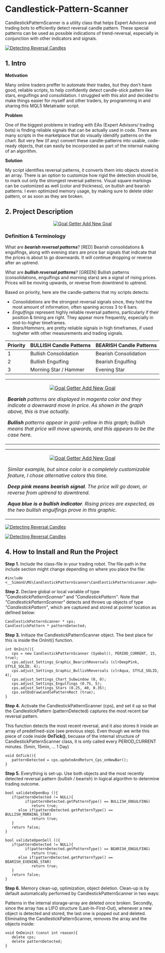 # Candlestick-Pattern-Scanner
CandlestickPatternScanner is a utility class that helps Expert Advisors and trading bots to efficiently detect reversal candle pattern. These special patterns can be used as possible indications of trend-reversal, especially in conjunction with other indicators and signals.

<p align="left" dir="auto">
  <a target="_blank" rel="noopener noreferrer" href="/cps-1-31-deeppink-aqua-gif.gif">
    <img src="/img/cps-1-31-deeppink-aqua-gif.gif" alt="Detecting Reversal Candles">
  </a>
</p>

<h2>1. Intro</h2>
<strong>Motivation</strong> <p>Many online traders preffer to automate their trades, but they don't have good, reliable scripts, to help confidently detect candle-stick pattern like stars, engulfings and consolidation. I struggled with this alot and decided to make things easier for myself and other traders, by programming in and sharing this MQL5 Metatrader script.</p>
<strong>Problem</strong> <p>One of the biggest problems in trading with EAs (Expert Advisors/ trading bots) is finding reliable signals that can be actually used in code. There are many scripts in the marketplace that do visually idendify patterns on the chart. But very few (if any) convert these candle-patterns into usable, code-ready objects, that can easily be incorporated as part of the internal making of an algorithm.</p>
<strong>Solution</strong> <p>My script identifies reversal patterns, it converts them into objects stored in an array. There is an option to customize how rigid the detection should be, to mark out only the strongest reversal patterns. Visual square markings can be customized as well (color and thickness), on bullish and bearish patterns. I even optimized memory usage, by making sure to delete older pattern, or as soon as they are broken.</p>


<h2>2. Project Description</h2>
  <p align="center" dir="auto">
    <a target="_blank" rel="noopener noreferrer" href="/img/candle-patterns-red-green-v1.PNG">
      <img src="/img/candle-patterns-red-green-v1.PNG" alt="Goal Getter Add New Goal">
    </a>
  </p>

<h3>Definition & Terminology</h3>
  <p>What are <strong><em>bearish reversal patterns</em></strong>? [RED] Bearish consolidations & engulfings, along with evening stars are price bar signals that indicate that the prices is about to go downwards. It will continue dropping or reverse after an uptrend.</p>
  <p>What are <strong><em>bullish reversal patterns</em></strong>? [GREEN] Bullish patterns (consolidations, engulfings and morning stars) are a signal of rising prices. Prices will be moving upwards, or reverse from downtrend to uptrend.</p>  


Based on priority, here are the candle-patterns that my scripts detects:
<ul>
  <li><em>Consolidations</em> are the strongest reversal signals since, they hold the most amount of information, often spaning across 3 to 6 bars.</li>
  <li><em>Engulfings</em> represent highly reliable reversal patterns, particularly if their position & timing are right. They appear more frequently, especially in mid-to-higher timeframes.</li>
  <li><em>Stars/Hammers</em>, are pretty reliable signals in high timeframes, if used togheter with other measurements and trading signals.</li>
</ul>

| Priority | BULLISH Candle Patterns | BEARISH Candle Patterns |
| :---         |     :---       |          :--- |
| 1   | Bullish Consolidation     | Bearish Consolidation    |
| 2     | Bullish Engulfing       | Bearish Engulfing      |
| 3     | Morning Star / Hammer       | Evening Star      |



<table cellspacing="5" border="0">
  <tr>
    <td>
      <p align="center" dir="auto">
        <a target="_blank" rel="noopener noreferrer" href="/img/candle-patterns-magenta-gold-v1.PNG">
          <img src="/img/candle-patterns-magenta-gold-v1.PNG" alt="Goal Getter Add New Goal">
        </a>
      </p>
      <p><i> <b>Bearish</b> patterns are displayed in magenta color and they indicate a downward move in price. As shown in the graph above, this is true actually. </i></p>
      <p><i> <b>Bullish</b> patterns appear in gold-yellow in this graph; bullish means that price will move upwards, and this appears to be the case here. </i></p>
    </td>
  </tr>
</table>

<table cellspacing="5" border="0">
  <tr>
    <td>
      <p align="center" dir="auto">
        <a target="_blank" rel="noopener noreferrer" href="/img/candle-patterns-deeppink-aqua-v1.PNG">
          <img src="/img/candle-patterns-deeppink-aqua-v1.PNG" alt="Goal Getter Add New Goal">
        </a>
      </p>
      <p><i> Similar example, but since color is a completely customizable feature, I chose alternative colors this time. </i></p>
      <p><i> <b>Deep pink means bearish signal</b>. The price will go down, or reverse from uptrend to downtrend. </i></p>
      <p><i> <b>Aqua blue is a bullish indicator</b>. Rising prices are expected, as the two bullish engulfings prove in this graphic. </i></p>
    </td>
  </tr>
</table>
  


<p align="left" dir="auto">
  <a target="_blank" rel="noopener noreferrer" href="/cps-2-62-magenta-gold-gif.gif">
    <img src="/img/cps-2-62-magenta-gold-gif.gif" alt="Detecting Reversal Candles">
  </a>
</p>

<p align="left" dir="auto">
  <a target="_blank" rel="noopener noreferrer" href="/cps-1-deeppink-aqua-gif.gif">
    <img src="/img/cps-1-deeppink-aqua-gif.gif" alt="Detecting Reversal Candles">
  </a>
</p>


<h2>4. How to Install and Run the Project</h2>
<p><strong>Step 1.</strong> Include the class-file in your trading robot. The file-path in the include section might change depending on where you place the file:</p>

```MQL5
#include <__SimonG\MS\CandlestickPatternScanner\CandlestickPatternScanner.mqh>
```
<p><strong>Step 2.</strong> Declare global or local variable of type <em>"CandlestickPatternScanner"</em> and <em>"CandlestickPattern"</em>. 
Note that <em>"CandlestickPatternScanner"</em> detects and throws up objects of type <em>"CandlestickPattern"</em>, which are captured and stored at pointer location as defined below:</p>

```MQL5
CandlestickPatternScanner * cps;
CandlestickPattern * patternDetected;
```

<p><strong>Step 3.</strong> Initiaze the CandlestickPatternScanner object. The best place for this is inside the OnInit() function.

```MQL5
int OnInit(){
   cps = new CandlestickPatternScanner (Symbol(), PERIOD_CURRENT, 15, true);
   cps.adjust_Settings_Graphic_BearishReversals (clrDeepPink, STYLE_SOLID, 4);
   cps.adjust_Settings_Graphic_BullishReversals (clrAqua, STYLE_SOLID, 4);
   cps.adjust_Settings_Chart_Subwindow (0, 0);
   cps.adjust_Settings_Engulfings (0.75, 5);
   cps.adjust_Settings_Stars (0.25, 40, 0.35);
   cps.setDoDrawCandlePatternRect (true);
}
```
  
<p><strong>Step 4.</strong> Activate the CandlestickPatternScanner (cps), and set it up so that the CandlestickPattern (patternDetected) captures the most recent bar reversal pattern.</p>
<p>This function detects the most recent reversal, and it also stores it inside an array of predefined-size (see previous step). Even though we write this piece of code inside <strong>OnTick()</strong>, becuase of the internal structure of CandlestickPatternScanner class, it is only called every PERIOD_CURRENT minutes. (5min, 15min, ... 1 Day)</p>

```MQL5
void OnTick(){
   patternDetected = cps.updateAndReturn_Cps_onNewBar();
}
```

<p><strong>Step 5.</strong> Everything is set-up. Use both objects and the most recently detected reversal pattern (bullish / bearish) in logical algorithm to determine trading outcome.</p>

```MQL5
bool validateOpenBuy (){
   if(patternDetected != NULL){
         if(patternDetected.getPatternType() == BULLISH_ENGULFING)
            return true;
      else if(patternDetected.getPatternType() == BULLISH_MORNING_STAR)
            return true;
   }
   return false;
}

bool validateOpenSell (){
   if(patternDetected != NULL){
         if(patternDetected.getPatternType() == BEARISH_ENGULFING)
            return true;
      else if(patternDetected.getPatternType() == BEARISH_EVENING_STAR)
            return true;
   }
   return false;
}
```

<p><strong>Step 6.</strong> Memory clean-up, optimization, object deletion. Clean-up is by default automatically performed by CandlestickPatternScanner in two ways:</p>
<p>Patterns in the internal storage-array are deleted once broken. Secondly, since the array has a LIFO structure (Last-In-First-Out), whenever a new object is detected and stored, the last one is popped out and deleted. Eliminating the CandlestickPatternScanner, removes the array and the objects inside: </p>

```MQL5
void OnDeinit (const int reason){
   delete cps;
   delete patternDetected;
}
```

